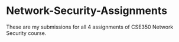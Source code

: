 # Network-Security-Assignments
These are my submissions for all 4 assignments of CSE350 Network Security course.
